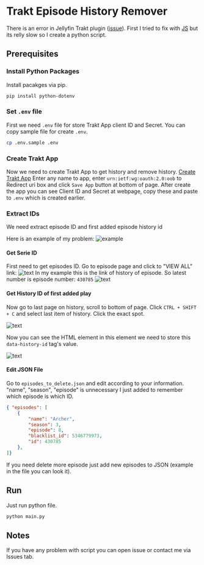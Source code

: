 # Trakt Episode History Remover

There is an error in Jellyfin Trakt plugin ([issue](https://github.com/jellyfin/jellyfin-plugin-trakt/issues/226)). First I tried to fix with [JS](https://github.com/jellyfin/jellyfin-plugin-trakt/issues/226#issuecomment-1971455192) but its relly slow so I create a python script.

## Prerequisites

### Install Python Packages

Install pacakges via pip.

```bash
pip install python-dotenv
```

### Set `.env` file

First we need `.env` file for store Trakt App client ID and Secret. You can copy sample file for create `.env`.

```bash
cp .env.sample .env
```

### Create Trakt App

Now we need to create Trakt App to get history and remove history. [Create Trakt App](https://trakt.tv/oauth/applications/new) Enter any name to app, enter `urn:ietf:wg:oauth:2.0:oob` to Redirect uri box and click `Save App` button at bottom of page. After create the app you can see Client ID and Secret at webpage, copy these and paste to `.env` which is created earlier.

### Extract IDs

We need extract episode ID and first added episode history id

Here is an example of my problem:
![example](https://babico.s-ul.eu/7qs6G472)

#### Get Serie ID

First need to get episodes ID. Go to episode page and click to "VIEW ALL" link:
![text](https://babico.s-ul.eu/aDbFZxuu)
In my example this is the link of history of episode. So latest number is episode number: `430785`
![text](https://babico.s-ul.eu/zoJcwxks)

#### Get History ID of first added play

Now go to last page on history, scroll to bottom of page. Click `CTRL + SHIFT + C` and select last item of history. Click the exact spot.

![text](https://babico.s-ul.eu/IiMIoIzR)

Now you can see the HTML element in this element we need to store this `data-history-id` tag's value.

![text](https://babico.s-ul.eu/ltmn99Sc)

#### Edit JSON File

Go to `episodes_to_delete.json` and edit according to your information. "name", "season", "episode" is unnecessary I just added to remember which episode is which ID.

```json
{ "episodes": [
    {
        "name": "Archer",
        "season": 3,
        "episode": 8,
        "blacklist_id": 5346779973,
        "id": 430785
    },
]}
```

If you need delete more episode just add new episodes to JSON (example in the file you can look it).

## Run

Just run python file.

```bash
python main.py
```

## Notes

If you have any problem with script you can open issue or contact me via Issues tab.
